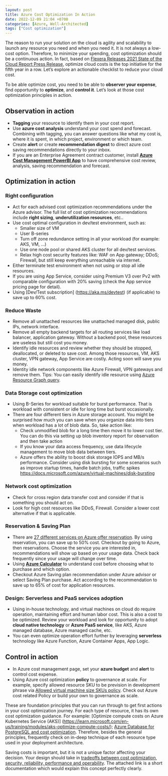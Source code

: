 ```yaml
---
layout: post
title: Azure Cost Optimization In Action
date: 2022-12-09 21:04 +0700
categories: [Azure, Well-Architected]
tags: ["Cost optimization"]
---
```

The reason to run your solution on the cloud is agility and scalability to launch any resource you need and when you need it. It is not always a low-cost option. Therefore, to minimize your spending, cost optimization should be a continuous action. In fact, based on [Flexera Releases 2021 State of the Cloud Report Press Release](https://www.flexera.com/about-us/press-center/flexera-releases-2021-state-of-the-cloud-report), optimize cloud costs is the top initiative for the fifth year in a row. Let’s explore an actionable checklist to reduce your cloud cost.

To be able optimize cost, you need to be able to **observer your expense**, find opportunity to **optimize**, and **control it**. Let’s look at those cost optimization principles in action. 

## Observation in action
- **Tagging** your resource to identify them in your cost report. 
- Use **azure cost analysis** understand your cost spend and forecast. Combining with tagging, you can answer questions like what my cost is, where it is spent, in which project, environment or which team.
- Create **alert** or create **recommendation digest** to direct azure cost saving recommendations directly to your inbox.
- If you are an Enterprise Agreement contract customer, install [**Azure Cost Management PowerBI App**](https://appsource.microsoft.com/en-us/product/power-bi/costmanagement.azurecostmanagementapp) to have comprehensive cost review, analysis, saving recommendation and forecast. 
    
## Optimization in action

### Right configuration
- Act for each advised cost optimization recommendations under the Azure advisor. The full list of cost optimization recommendations include **right sizing**, **underutilization resources**, etc..
- Use cost optimal configuration in dev/test environment, such as:
    - Smaller size of VM
    - User B-series 
    - Turn off zone redundance setting in all your workload (for example: AKS, VM, …)
    - Use one node pool or shared AKS cluster for all dev/test services.
    - Relax high cost security features like: WAF on App gateway; DDoS; Firewall, but still keep everything unreachable via internet.
- Either terminate test environment when not using or stop all idle resources.
- If you are using App Service, consider using Premium V3 over Pv2 with comparable configuration with 20% saving (check the App service pricing page for detail).
- Using [Dev/Test subscription] (https://aka.ms/devtest) (if applicable) to save up to 60% cost.

### Reduce Waste
- Remove all unattached resources like unattached managed disk, public IPs, network interface. 
- Remove all empty backend targets for all routing services like load balancer, application gateway. Without a backend pool, these resources are useless but still cost you money. 
- Identify idle resources and review whether they should be stopped, deallocated, or deleted to save cost. Among those resources, VM, AKS cluster, VPN gateway, App Service are costly. Acting soon will save you money.
- Identity idle network components like Azure Firewall, VPN gateways and remove them. 
Tips: You can easily identify idle resource using [Azure Resource Graph query](https://learn.microsoft.com/en-us/azure/governance/resource-graph/first-query-portal). 
    
### Data Storage cost optimization
- Using B-Series for workload suitable for burst performance. That is workload with consistent or idle for long time but burst occasionally.
- There are four different tiers in Azure storage account. You might be surprised how much you can save when you organize data into tiers when workload has a lot of blob data. So, take action like:
    - Check unmodified blob for a long time then move it to lower cost tier. You can do this via setting up blob inventory report for observation and then take action
    - If you know your data access frequency, use data lifecycle management to move blob data between tiers.
    - Azure offers the ability to boost disk storage IOPS and MB/s performance. Consider using disk bursting for some scenarios such as improve startup times, handle batch jobs, traffic spikes https://docs.microsoft.com/azure/virtual-machines/disk-bursting
    
### Network cost optimization
- Check for cross region data transfer cost and consider if that is something you should act on.
- Look for high cost resources like DDoS, Firewall. Consider a lower cost alternative if that is applicable. 

### Reservation & Saving Plan
- There are [27 different services on Azure offer reservation]({{site.url}}/assets/img/costop/reservation-list.png). By using reservation, you can save up to 50% cost. Checkout by going to Azure, then reservations. Choose the service you are interested in, recommendations will show up based on your usage data. Check back frequently since your usage will change over time.
- Using [**Azure Calculator**](https://azure.microsoft.com/en-us/pricing/calculator/) to understand cost before choosing what to purchase and which option.
- Checkout Azure Saving plan recommendation under Azure advisor or select Saving Plan purchase. Act according to the recommendation to save up to 65% of cost for application resources.

### Design: Serverless and PaaS services adoption
- Using in-house technology, and virtual machines on cloud do require operation, maintaining effort and human labor cost. This is also a cost to be optimized. Review your workload and look for opportunity to adopt **cloud native technology** or **Azure PaaS service**, like AKS, Azure managed database, Azure managed cache, etc.
- You can even optimize operation effort further by leveraging **serverless** technology like Azure Function, Azure Container Apps, App Logic.

## Control in action
- In Azure cost management page, set your **azure budget** and **alert** to control cost expense.
- Using Azure cost optimization **policy** to governance at scale.  For example, specify allowed resource SKU to be prevision in development phrase via [Allowed virtual machine size SKUs policy](https://learn.microsoft.com/en-us/azure/governance/policy/samples/built-in-policies#compute). Check out Azure cost related Policy or build your own to governance as scale.

These are foundation principles that you can run through to get first actions in your cost optimization journey. For each type of resource, it has its own cost optimization guidance. For example: [Optimize compute costs on Azure Kubernetes Service (AKS)] (https://learn.microsoft.com/en-us/training/modules/aks-optimize-compute-costs/); [Azure Database for PostgreSQL and cost optimization](https://learn.microsoft.com/en-us/azure/architecture/framework/services/data/azure-db-postgresql/cost-optimization). Therefore, besides the general principles, frequently check on in-deep technique of each resource type used in your deployment architecture.

Saving costs is important, but it is not a unique factor affecting your decision. Your design should take in [tradeoffs between cost optimization, security, reliability, performance and operability](https://learn.microsoft.com/en-us/azure/architecture/framework/cost/tradeoffs). The attached link is a short documentation which would explain this concept perfectly clearly.

